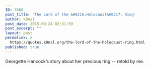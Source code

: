 ```yaml
---
ID: 3568
post_title: 'The Lord of the &#8216;Holocaust&#8217; Ring'
author: k0nsl
post_date: 2015-09-24 02:31:59
post_excerpt: ""
layout: post
permalink: >
  https://quotes.k0nsl.org/the-lord-of-the-holocaust-ring.html
published: true
---
```

Georgette Hancock’s story about her precious ring -- retold by me.